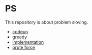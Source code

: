 # PS

This repository is about problem sloving.

* [codeup](./codeup/)
* [greedy](./greedy/)
* [implementation](./implementation/)
* [brute force](./brute-force/)